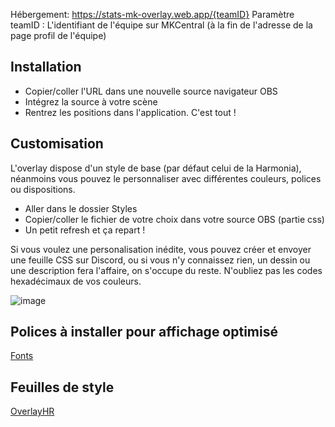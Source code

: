 Hébergement: https://stats-mk-overlay.web.app/{teamID}
Paramètre teamID : L'identifiant de l'équipe sur MKCentral (à la fin de l'adresse de la page profil de l'équipe)

## Installation

- Copier/coller l'URL dans une nouvelle source navigateur OBS
- Intégrez la source à votre scène
- Rentrez les positions dans l'application. C'est tout !

## Customisation

L'overlay dispose d'un style de base (par défaut celui de la Harmonia), néanmoins vous pouvez le personnaliser avec différentes couleurs, polices ou dispositions.

- Aller dans le dossier Styles
- Copier/coller le fichier de votre choix dans votre source OBS (partie css)
- Un petit refresh et ça repart !

Si vous voulez une personalisation inédite, vous pouvez créer et envoyer une feuille CSS sur Discord, ou si vous n'y connaissez rien, un dessin ou une description fera l'affaire, on s'occupe du reste. N'oubliez pas les codes hexadécimaux de vos couleurs.

![image](https://user-images.githubusercontent.com/98359745/209438816-d651951c-7e2c-49db-8722-c0841402786c.png)

## Polices à installer pour affichage optimisé

[Fonts](https://github.com/Larmik/WarOverlay/tree/master/Fonts)

## Feuilles de style

[OverlayHR](https://github.com/Larmik/WarOverlay/tree/master/Styles)
